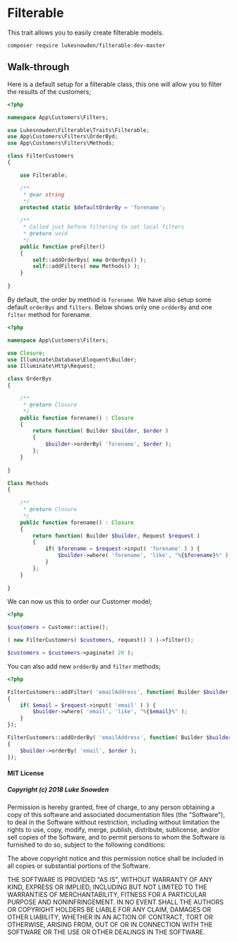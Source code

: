 # Filterable

This trait allows you to easily create filterable models.

```cli
composer require lukesnowden/filterable:dev-master
```

## Walk-through

Here is a default setup for a filterable class, this one will allow you to filter the results of the customers;

```php
<?php

namespace App\Customers\Filters;

use Lukesnowden\Filterable\Traits\Filterable;
use App\Customers\Filters\OrderByd;
use App\Customers\Filters\Methods;

class FilterCustomers
{

    use Filterable;

    /**
     * @var string
     */
    protected static $defaultOrderBy = 'forename';

    /**
     * Called just before filtering to set local filters
     * @return void
     */
    public function preFilter()
    {
        self::addOrderBys( new OrderBys() );
        self::addFilters( new Methods() );
    }
    
}
```

By default, the order by method is `forename`. We have also setup some default `orderBys` and `filters`. 
Below shows only one `ordderBy` and one `filter` method for forename.

```php
<?php

namespace App\Customers\Filters;

use Closure;
use Illuminate\Database\Eloquent\Builder;
use Illuminate\Http\Request;

class OrderBys
{

    /**
     * @return Closure
     */
    public function forename() : Closure
    {
        return function( Builder $builder, $order )
        {
            $builder->orderBy( 'forename', $order );
        };
    }
    
}

Class Methods
{
    
    /**
     * @return Closure
     */
    public function forename() : Closure
    {
        return function( Builder $builder, Request $request )
        {
            if( $forename = $request->input( 'forename' ) ) {
                $builder->where( 'forename', 'like', "%{$forename}%" );
            }
        };
    }
    
}
```

We can now us this to order our Customer model;

```php
<?php 

$customers = Customer::active();

( new FilterCustomers( $customers, request() ) )->filter();

$customers = $customers->paginate( 20 );
```

You can also add new `ordderBy` and `filter` methods;

```php
<?php

FilterCustomers::addFilter( 'emailAddress', function( Builder $builder, Request $request ) 
{
    if( $email = $request->input( 'email' ) ) {
        $builder->where( 'email', 'like', "%{$email}%" );
    }
});

FilterCustomers::addOrderBy( 'emailAddress', function( Builder $builder, $order ) 
{
    $builder->orderBy( 'email', $order );
});
```


#### MIT License

##### Copyright (c) 2018 Luke Snowden

Permission is hereby granted, free of charge, to any person obtaining a copy
of this software and associated documentation files (the "Software"), to deal
in the Software without restriction, including without limitation the rights
to use, copy, modify, merge, publish, distribute, sublicense, and/or sell
copies of the Software, and to permit persons to whom the Software is
furnished to do so, subject to the following conditions:

The above copyright notice and this permission notice shall be included in all
copies or substantial portions of the Software.

THE SOFTWARE IS PROVIDED "AS IS", WITHOUT WARRANTY OF ANY KIND, EXPRESS OR
IMPLIED, INCLUDING BUT NOT LIMITED TO THE WARRANTIES OF MERCHANTABILITY,
FITNESS FOR A PARTICULAR PURPOSE AND NONINFRINGEMENT. IN NO EVENT SHALL THE
AUTHORS OR COPYRIGHT HOLDERS BE LIABLE FOR ANY CLAIM, DAMAGES OR OTHER
LIABILITY, WHETHER IN AN ACTION OF CONTRACT, TORT OR OTHERWISE, ARISING FROM,
OUT OF OR IN CONNECTION WITH THE SOFTWARE OR THE USE OR OTHER DEALINGS IN THE
SOFTWARE.
